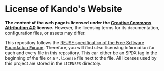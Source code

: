 # License of Kando's Website

**The content of the web page is licensed under the [Creative Commons Attribution 4.0](https://creativecommons.org/licenses/by/4.0/) license.**
However, the licensing terms for its documentation, configuration files, or assets may differ.

This repository follows the [REUSE specification of the Free Software Foundation Europe](https://reuse.software/).
Therefore, you will find clear licensing information for each and every file in this repository.
This can either be an SPDX tag in the beginning of the file or a `*.license` file next to the file.
All licenses used by this project are stored in the `LICENSES` directory.
